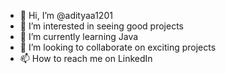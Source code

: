 - 👋 Hi, I’m @adityaa1201
- 👀 I’m interested in seeing good projects
- 🌱 I’m currently learning Java
- 💞️ I’m looking to collaborate on exciting projects
- 📫 How to reach me on LinkedIn

<!---
adityaa1201/adityaa1201 is a ✨ special ✨ repository because its `README.md` (this file) appears on your GitHub profile.
You can click the Preview link to take a look at your changes.
--->
